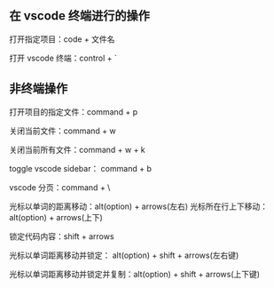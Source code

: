 ## 在 vscode 终端进行的操作

打开指定项目：code + 文件名

打开 vscode 终端：control + `

## 非终端操作

打开项目的指定文件：command + p

关闭当前文件：command + w

关闭当前所有文件：command + w + k

toggle vscode sidebar： command + b

vscode 分页：command + \

光标以单词的距离移动：alt(option) + arrows(左右)
光标所在行上下移动：alt(option) + arrows(上下)

锁定代码内容：shift + arrows

光标以单词距离移动并锁定： alt(option) + shift + arrows(左右键)

光标以单词距离移动并锁定并复制：alt(option) + shift + arrows(上下键)
